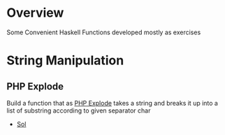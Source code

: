 
# Overview 

Some Convenient Haskell Functions developed mostly as exercises 

# String Manipulation 

## PHP Explode 

Build a function that as [PHP Explode](https://www.php.net/manual/es/function.explode.php) takes a string and breaks it up into a list of substring according to given separator char 
- [Sol](php_explode.hs)










